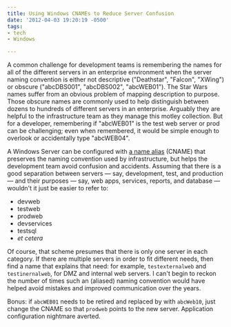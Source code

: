 ```yaml
---
title: Using Windows CNAMEs to Reduce Server Confusion
date: '2012-04-03 19:20:19 -0500'
tags:
- tech
- Windows

---
```


A common challenge for development teams is remembering the names for all of the
different servers in an enterprise environment  when the server naming
convention is either not descriptive ("Deathstar", "Falcon", "XWing") or obscure
("abcDBS001", "abcDBS002", "abcWEB01"). The Star Wars names suffer from an
obvious problem of mapping description to purpose. Those obscure names are
commonly used to help distinguish between dozens to hundreds of different
servers in an enterprise. Arguably they are helpful to the infrastructure team
as they manage this motley collection. But for a developer, remembering if
"abcWEB01" is the test web server or prod can be challenging; even when
remembered, it would be simple enough to overlook or accidentally type
"abcWEB04".

<!-- truncate -->

A Windows Server can be configured with [a name
alias](https://superuser.com/questions/1669701/two-address-name-for-same-server)
(CNAME) that preserves the naming convention used by infrastructure, but helps
the development team avoid confusion and accidents. Assuming that there is a
good separation between servers &mdash; say, development, test, and production
&mdash; and their purposes &mdash; say, web apps, services, reports, and
database &mdash; wouldn't it just be easier to refer to:

* devweb
* testweb
* prodweb
* devservices
* testsql
* _et cetera_

Of course, that scheme presumes that there is only one server in each category.
If there are multiple servers in order to fit different needs, then find a name
that explains that need: for example, `testexternalweb` and `testinernalweb`, for
DMZ and internal web servers. I can't begin to reckon the number of times such
an (aliased) naming convention would have helped avoid mistakes and improved
communication over the years.

Bonus: if `abcWEB01` needs to be retired and replaced by with `abcWeb10`, just
change the CNAME so that `prodweb` points to the new server. Application
configuration nightmare averted.
